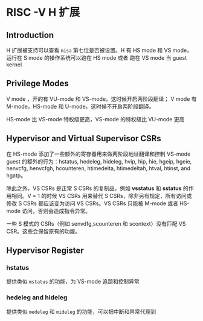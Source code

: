 # RISC -V H 扩展

## Introduction

H 扩展被支持可以查看 `misa` 第七位是否被设置。H 有 HS mode 和 VS mode，运行在 S mode 的操作系统可以跑在 HS mode 或者 跑在 VS mode 当 guest kernel  

## Privilege Modes

V mode ，开的有 VU-mode 和 VS-mode，这时候开启两阶段翻译； V mode 有 M-mode，HS-mode 和 U-mode，这时候不开启两阶段翻译。

HS-mode 比 VS-mode 特权级更高，VS-mode 的特权级比 VU-mode 更高

## Hypervisor and Virtual Supervisor CSRs

在 HS-mode 添加了一些额外的寄存器用来做两阶段地址翻译和控制 VS-mode guest 的额外的行为：hstatus, hedeleg, hideleg, hvip, hip, hie, hgeip, hgeie, henvcfg, henvcfgh, hcounteren, htimedelta, htimedeltah, htval, htinst, and hgatp。

除此之外，VS CSRs 是正常 S CSRs 的复制品，例如 **vsstatus** 和 **sstatus** 的作用相同。V = 1 的时候 VS CSRs 用来替代 S CSRs，除非另有规定，所有访问或修改 S CSRs 都应该变为访问 VS CSRs。VS CSRs 只能被 M-mode 或者 HS-mode 访问，否则会造成指令异常。

一些 S 模式的 CSRs（例如 senvdfg,scounteren 和 scontext）没有匹配 VS CSR。这些会保留原有的功能。

## Hypervisor Register

### hstatus

提供类似 `mstatus` 的功能，为 VS-mode 追踪和控制异常

### hedeleg and hideleg

提供类似 `medeleg` 和 `mideleg` 的功能，可以把中断和异常代理到




